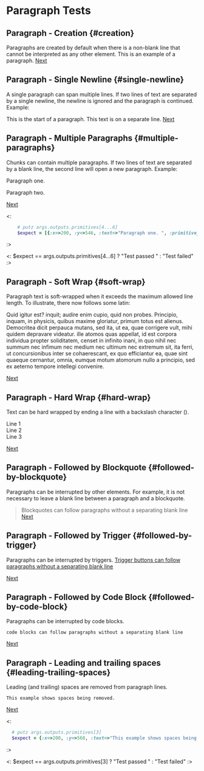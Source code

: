# Paragraph Tests

## Paragraph - Creation {#creation}
Paragraphs are created by default when there is a non-blank line that cannot be interpreted as any other element. This is an example of a paragraph.
[Next](#single-newline)

## Paragraph - Single Newline  {#single-newline}
A single paragraph can span multiple lines.
If two lines of text are separated by a single newline, the newline is ignored
and the paragraph is continued. Example:

This is the start of a paragraph.
This text is on a separate line.
[Next](#multiple-paragraphs)

## Paragraph - Multiple Paragraphs {#multiple-paragraphs}
Chunks can contain multiple paragraphs. If two lines of text are separated by a blank line, the second line will open a new paragraph. Example:

Paragraph one.

Paragraph two.

[Next](#soft-wrap)

<: 
```rb
    # putz args.outputs.primitives[4...6]
    $expect = [{:x=>200, :y=>546, :text=>"Paragraph one. ", :primitive_marker=>:label, :font=>"fonts/Roboto/Roboto-Regular.ttf", :size_enum=>0, :line_spacing=>1, :r=>204, :g=>204, :b=>204, :spacing_between=>0.6, :spacing_after=>0.9, :size_px=>22.0}, {:x=>200, :y=>511, :text=>"Paragraph two. ", :primitive_marker=>:label, :font=>"fonts/Roboto/Roboto-Regular.ttf", :size_enum=>0, :line_spacing=>1, :r=>204, :g=>204, :b=>204, :spacing_between=>0.6, :spacing_after=>0.9, :size_px=>22.0}]
```
:>

<: $expect == args.outputs.primitives[4...6] ? "Test passed " : "Test failed" :>


## Paragraph - Soft Wrap {#soft-wrap}
Paragraph text is soft-wrapped when it exceeds the maximum allowed line length. To illustrate, there now follows some latin: 

Quid igitur est? inquit; audire enim cupio, quid non probes. Principio, inquam, in physicis, quibus maxime gloriatur, primum totus est alienus. Democritea dicit perpauca mutans, sed ita, ut ea, quae corrigere vult, mihi quidem depravare videatur. ille atomos quas appellat, id est corpora individua propter soliditatem, censet in infinito inani, in quo nihil nec summum nec infimum nec medium nec ultimum nec extremum sit, ita ferri, ut concursionibus inter se cohaerescant, ex quo efficiantur ea, quae sint quaeque cernantur, omnia, eumque motum atomorum nullo a principio, sed ex aeterno tempore intellegi convenire.

[Next](#hard-wrap)

## Paragraph - Hard Wrap {#hard-wrap}
Text can be hard wrapped by ending a line with a backslash character (\).

Line 1\
Line 2\
Line 3

[Next](#followed-by-blockquote)

## Paragraph - Followed by Blockquote {#followed-by-blockquote}
Paragraphs can be interrupted by other elements. For example, it is not necessary to leave a blank line between a paragraph and a blockquote.
> Blockquotes can follow paragraphs without a separating blank line
[Next](#followed-by-trigger)

## Paragraph - Followed by Trigger {#followed-by-trigger}
Paragraphs can be interrupted by triggers.
[Trigger buttons can follow paragraphs without a separating blank line]()

[Next](#followed-by-code-block)

## Paragraph - Followed by Code Block {#followed-by-code-block}
Paragraphs can be interrupted by code blocks.
~~~
code blocks can follow paragraphs without a separating blank line
~~~

[Next](#leading-trailing-spaces)


## Paragraph - Leading and trailing spaces {#leading-trailing-spaces}
Leading (and trailing) spaces are removed from paragraph lines.

    This example shows spaces being removed.    

[Next](#10)

<: 
  ```rb
    # putz args.outputs.primitives[3]
    $expect = {:x=>200, :y=>568, :text=>"This example shows spaces being removed. ", :primitive_marker=>:label, :font=>"fonts/Roboto/Roboto-Regular.ttf", :size_enum=>0, :line_spacing=>1, :r=>204, :g=>204, :b=>204, :spacing_between=>0.6, :spacing_after=>0.9, :size_px=>22.0}
  ```
:>

<: $expect == args.outputs.primitives[3] ? "Test passed " : "Test failed" :>